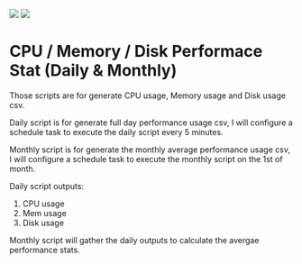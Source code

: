 <img src="https://img.shields.io/badge/language-PowerShell-blue.svg"/> <img src="https://img.shields.io/github/last-commit/tensorflow/tensorflow.svg"/>

# CPU / Memory / Disk Performace Stat (Daily & Monthly)

Those scripts are for generate CPU usage, Memory usage and Disk usage csv.

Daily script is for generate full day performance usage csv, I will configure a schedule task to execute the daily script every 5 minutes.

Monthly script is for generate the monthly average performance usage csv, I will configure a schedule task to execute the monthly script on the 1st of month.

Daily script outputs: 
1) CPU usage
2) Mem usage
3) Disk usage

Monthly script will gather the daily outputs to calculate the avergae performance stats.
